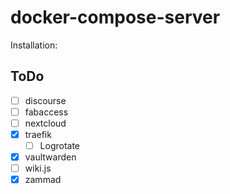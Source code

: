 # docker-compose-server

Installation:  

## ToDo

- [ ] discourse
- [ ] fabaccess
- [ ] nextcloud
- [x] traefik
  - [ ] Logrotate
- [x] vaultwarden
- [ ] wiki.js
- [x] zammad